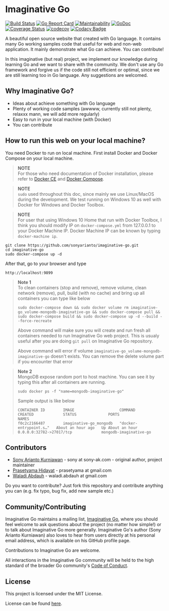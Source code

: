 # Imaginative Go

[![Build Status](https://travis-ci.org/sonyarianto/imaginative-go.svg?branch=master)](https://travis-ci.org/sonyarianto/imaginative-go) [![Go Report Card](https://goreportcard.com/badge/github.com/sonyarianto/imaginative-go)](https://goreportcard.com/report/github.com/sonyarianto/imaginative-go) [![Maintainability](https://api.codeclimate.com/v1/badges/e8d5f5483ea4c87df280/maintainability)](https://codeclimate.com/github/sonyarianto/imaginative-go/maintainability) [![GoDoc](https://godoc.org/github.com/sonyarianto/imaginative-go?status.svg)](https://godoc.org/github.com/sonyarianto/imaginative-go) [![Coverage Status](https://coveralls.io/repos/github/sonyarianto/imaginative-go/badge.svg?branch=master)](https://coveralls.io/github/sonyarianto/imaginative-go?branch=master) [![codecov](https://codecov.io/gh/sonyarianto/imaginative-go/branch/master/graph/badge.svg)](https://codecov.io/gh/sonyarianto/imaginative-go) [![Codacy Badge](https://api.codacy.com/project/badge/Grade/5fd90c29bb9745abaab89835a39e4b44)](https://www.codacy.com/app/sonyarianto/imaginative-go?utm_source=github.com&amp;utm_medium=referral&amp;utm_content=sonyarianto/imaginative-go&amp;utm_campaign=Badge_Grade)

A beautiful open source website that created with Go language. It contains many Go working samples code that useful for web and non-web application. It mainly demonstrate what Go can achieve. You can contribute!

In this imaginative (but real) project, we implement our knowledge during learning Go and we want to share with the community. We don't use any Go framework and forgive us if the code still not efficient or optimal, since we are still learning too in Go language. Any suggestions are welcomed.

## Why Imaginative Go?
- Ideas about achieve something with Go language
- Plenty of working code samples (awwww, currently still not plenty, relaxxx mann, we will add more regularly)
- Easy to run in your local machine (with Docker)
- You can contribute

## How to run this web on your local machine?
You need Docker to run on local machine. First install Docker and Docker Compose on your local machine.

> **NOTE**<br>
> For those who need documentation of Docker installation, please refer to [Docker CE](https://store.docker.com/search?type=edition&offering=community) and [Docker Compose](https://docs.docker.com/compose/install/).

> **NOTE**<br>
> `sudo` used throughout this doc, since mainly we use Linux/MacOS during the development. We test running on Windows 10 as well with Docker for Windows and Docker Toolbox.

> **NOTE**<br>
> For user that using Windows 10 Home that run with Docker Toolbox, I think you should modify IP on `docker-compose.yml` from 127.0.0.1 to your Docker Machine IP. Docker Machine IP can be known by typing `docker-machine ip`.

```
git clone https://github.com/sonyarianto/imaginative-go.git
cd imaginative-go
sudo docker-compose up -d
```

After that, go to your browser and type
```
http://localhost:9899
```

> **Note 1**<br>
> To clean containers (stop and remove), remove volume, clean network (remove), pull, build (with no cache) and bring up all containers you can type like below
> ```
> sudo docker-compose down && sudo docker volume rm imaginative-go_volume-mongodb-imaginative-go && sudo docker-compose pull && sudo docker-compose build && sudo docker-compose up -d --build --force-recreate
> ```
> Above command will make sure you will create and run fresh all containers needed to run Imaginative Go web project. This is usualy useful after you are doing `git pull` on Imaginative Go repository.
> 
> Above command will error if volume `imaginative-go_volume-mongodb-imaginative-go` doesn't exists. You can remove the delete volume part if you encounter that error

> **Note 2**<br>
> MongoDB expose random port to host machine. You can see it by typing this after all containers are running.
> ```
> sudo docker ps -f "name=mongodb-imaginative-go"
> ```
> Sample output is like below
> ```
> CONTAINER ID        IMAGE                    COMMAND                  CREATED             STATUS              PORTS                                NAMES
> f0c2c2166487        imaginative-go_mongodb   "docker-entrypoint.s…"   About an hour ago   Up About an hour    0.0.0.0:32782->27017/tcp             mongodb-imaginative-go
> ```

## Contributors
- [Sony Arianto Kurniawan](https://github.com/sonyarianto) - sony at sony-ak.com - original author, project maintainer
- [Prasetyama Hidayat](https://github.com/prasetyama) - prasetyama at gmail.com
- [Waladi Abdauh](https://github.com/dauhpublic) - waladi.abdauh at gmail.com

Do you want to contribute? Just fork this repository and contribute anything you can (e.g. fix typo, bug fix, add new sample etc.)

## Community/Contributing
Imaginative Go maintains a mailing list, [Imaginative Go][imaginative-go], where you should feel
welcome to ask questions about the project (no matter how simple!) or to talk about Imaginative Go more
generally. Imaginative Go's author (Sony Arianto Kurniawan) also loves to hear from users directly
at his personal email address, which is available on his GitHub profile page.

Contributions to Imaginative Go are welcome.

All interactions in the Imaginative Go community will be held to the high standard of the
broader Go community's [Code of Conduct][conduct].

[imaginative-go]: https://groups.google.com/forum/#!forum/imaginative-go
[conduct]: https://golang.org/conduct

## License
This project is licensed under the MIT License.

License can be found [here](https://github.com/sonyarianto/imaginative-go/blob/master/LICENSE).
